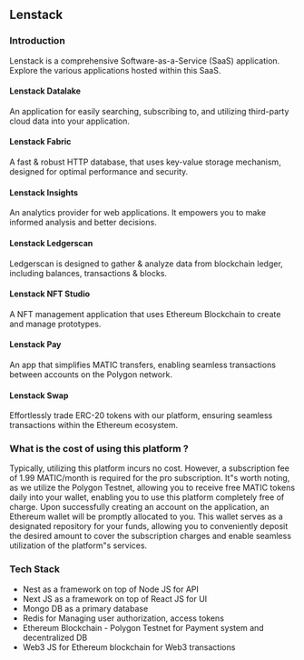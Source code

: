 ## Lenstack

### Introduction
Lenstack is a comprehensive Software-as-a-Service (SaaS) application. Explore the various applications hosted within this SaaS.

#### Lenstack Datalake
An application for easily searching, subscribing to, and utilizing third-party cloud data into your application.

#### Lenstack Fabric
A fast & robust HTTP database, that uses key-value storage mechanism, designed for optimal performance and security.

#### Lenstack Insights
An analytics provider for web applications. It empowers you to make informed analysis and better decisions.

#### Lenstack Ledgerscan
Ledgerscan is designed to gather & analyze data from blockchain ledger, including balances, transactions & blocks.

#### Lenstack NFT Studio
A NFT management application that uses Ethereum Blockchain to create and manage prototypes.

#### Lenstack Pay
An app that simplifies MATIC transfers, enabling seamless transactions between accounts on the Polygon network.

#### Lenstack Swap
Effortlessly trade ERC-20 tokens with our platform, ensuring seamless transactions within the Ethereum ecosystem.


### What is the cost of using this platform ?
Typically, utilizing this platform incurs no cost. However, a subscription fee of 1.99 MATIC/month is required for the pro subscription. It"s worth noting, as we utilize the Polygon Testnet, allowing you to receive free MATIC tokens daily into your wallet, enabling you to use this platform completely free of charge.
Upon successfully creating an account on the application, an Ethereum wallet will be promptly allocated to you. This wallet serves as a designated repository for your funds, allowing you to conveniently deposit the desired amount to cover the subscription charges and enable seamless utilization of the platform"s services.


### Tech Stack
* Nest as a framework on top of Node JS for API
* Next JS as a framework on top of React JS for UI
* Mongo DB as a primary database
* Redis for Managing user authorization, access tokens
* Ethereum Blockchain - Polygon Testnet for Payment system and decentralized DB
* Web3 JS for Ethereum blockchain for Web3 transactions